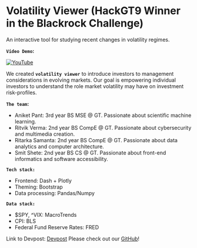 # Volatility Viewer (HackGT9 Winner in the Blackrock Challenge)
 An interactive tool for studying recent changes in volatility regimes. 
 
**`Video Demo`:**

[![YouTube](https://img.youtube.com/vi/R7rCxnu68iU/0.jpg)](https://youtu.be/R7rCxnu68iU)

We created **`volatility viewer`** to introduce investors to management considerations in evolving markets. Our goal is empowering individual investors to understand the role market volatility may have on investment risk-profiles.

**`The team`:**
* Aniket Pant: 3rd year BS MSE @ GT. Passionate about scientific machine learning. 
* Ritvik Verma: 2nd year BS CompE @ GT. Passionate about cybersecurity and multimedia creation. 
* Ritarka Samanta: 2nd year BS CompE @ GT. Passionate about data analytics and computer architecture.
* Smit Shete: 2nd year BS CS @ GT. Passionate about front-end informatics and software accessibility.

**`Tech stack:`**
* Frontend: Dash + Plotly
* Theming: Bootstrap
* Data processing: Pandas/Numpy

**`Data stack:`**
* $SPY, ^VIX: MacroTrends
* CPI: BLS
* Federal Fund Reserve Rates: FRED

Link to Devpost: [Devpost](https://devpost.com/software/volatility-viewer)
Please check out our [GitHub](https://github.com/AniketPant02/volatility_viewer)!
